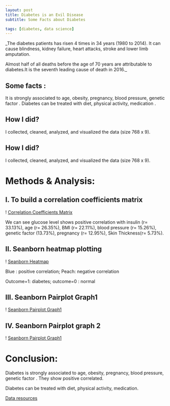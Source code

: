 ```yaml
---
layout: post
title: Diabetes is an Evil Disease
subtitle: Some Facts about Diabetes

tags: [diabetes, data science]
---
```


_The diabetes patients has risen 4 times in 34 years (1980 to 2014). It can cause blindness, kidney failure, heart attacks, stroke and lower limb amputation.

Almost half of all deaths before the age of 70 years are attributable to diabetes.It is the seventh leading cause of death in 2016._

## Some facts :

It is strongly associated to age, obesity, pregnancy, blood pressure, genetic factor . Diabetes can be treated with diet, physical activity, medication .

## How I did?

I collected, cleaned, analyzed, and visualized the data (size 768 x 9).

## How I did?

I collected, cleaned, analyzed, and visualized the data (size 768 x 9).

# Methods & Analysis:

## I. To build a correlation coefficients matrix 
! [Correlation Coefficients Matrix](https://miro.medium.com/max/879/1*Gzzi5g8u5bZPNswjcvVhyA.png)

We can see glucose level shows positive correlation with insulin (r= 33.13%), age (r= 26.35%), BMI (r= 22.11%), blood pressure (r= 15.26%), genetic factor (13.73%), pregnancy (r= 12.95%), Skin Thickness(r= 5.73%).

## II. Seanborn heatmap plotting
! [Seanborn Heatmap](https://miro.medium.com/max/350/1*ZFndad4dfp2xtRdywkz_0Q.png)


Blue : positive correlation; Peach: negative correlation

Outcome=1: diabetes; outcome=0 : normal

## III. Seanborn Pairplot Graph1
! [Seanborn Pairplot Graph1](https://miro.medium.com/max/1144/1*uk3jEFXDZCeRybhasmW9iA.png)


## IV. Seanborn Pairplot graph 2
! [Seanborn Pairplot Graph1](https://miro.medium.com/max/1349/1*otYsp9K0m2JA04vvq4IlEw.png)

# Conclusion:

Diabetes is strongly associated to age, obesity, pregnancy, blood pressure, genetic factor . They show positive correlated.

Diabetes can be treated with diet, physical activity, medication.


[Data resources](https://data.world/anaozp/diabetes/workspace/file?filename=diabetes.csv)
